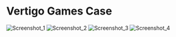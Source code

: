 # Vertigo Games Case
![Screenshot_1](https://github.com/SalihBahadirGulmez/Vertigo-Games-Case/assets/115195096/83d1d057-c951-4c8d-b896-32eb5c52a69c)
![Screenshot_2](https://github.com/SalihBahadirGulmez/Vertigo-Games-Case/assets/115195096/8acc589f-d118-4621-bd25-08c80de0a061)
![Screenshot_3](https://github.com/SalihBahadirGulmez/Vertigo-Games-Case/assets/115195096/fc01131e-a264-401c-a9e2-258b2957a55c)
![Screenshot_4](https://github.com/SalihBahadirGulmez/Vertigo-Games-Case/assets/115195096/c206e6e8-26ae-4ae8-b034-5b24f88ed911)
